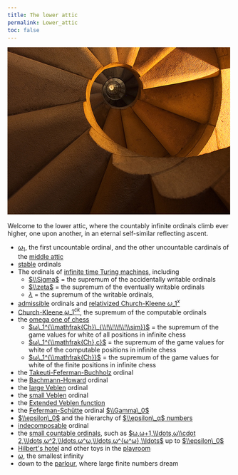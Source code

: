 ```yaml
---
title: The lower attic
permalink: Lower_attic
toc: false
---
```


![Sagrada Spiral photo by David Nikonvscanon](assets/img/SagradaSpiralByDavidNikonvscanon.jpg)


Welcome to the lower attic, where the countably infinite ordinals climb
ever higher, one upon another, in an eternal self-similar reflecting
ascent.

-   <a href="Aleph_one" class="mw-redirect" title="Aleph one">$ω_1$</a>,
    the first uncountable ordinal, and the other uncountable cardinals
    of the [middle
    attic](Middle_attic "Middle attic")
-   [stable](Stable "Stable")
    ordinals
-   The ordinals of [infinite time Turing
    machines](Infinite_time_Turing_machines "Infinite time Turing machines"),
    including
    -   [$\\Sigma$](Infinite_time_Turing_machines#Sigma "Infinite time Turing machines")
        = the supremum of the accidentally writable ordinals
    -   [$\\zeta$](Infinite_time_Turing_machines#zeta "Infinite time Turing machines")
        = the supremum of the eventually writable ordinals
    -   [$λ$](Infinite_time_Turing_machines#lambda "Infinite time Turing machines")
        = the supremum of the writable ordinals,
-   [admissible](Admissible "Admissible")
    ordinals and [relativized Church-Kleene
    $ω\_1^x$](Church-Kleene#relativized_Church-Kleene_ordinal "Church-Kleene")
-   [Church-Kleene
    $ω\_1^{ck}$](Church-Kleene "Church-Kleene"),
    the supremum of the computable ordinals
-   the [omega one of
    chess](Omega_one_chess "Omega one chess")
    -   [$ω\_1^{\\mathfrak{Ch}\_{\\!\\!\\!\\!\\sim}}$](Omega_one_chess "Omega one chess")
        = the supremum of the game values for white of all positions in
        infinite chess
    -   [$ω\_1^{\\mathfrak{Ch},c}$](Omega_one_chess "Omega one chess")
        = the supremum of the game values for white of the computable
        positions in infinite chess
    -   [$ω\_1^{\\mathfrak{Ch}}$](Omega_one_chess "Omega one chess")
        = the supremum of the game values for white of the finite
        positions in infinite chess
-   the
    [Takeuti-Feferman-Buchholz](Buchholz%27s_%CF%88_functions#Takeuti-Feferman-Buchholz_ordinal "Buchholz's ψ functions")
    ordinal
-   the
    [Bachmann-Howard](Madore%27s_%CF%88_function#Bachmann-Howard_ordinal "Madore's ψ function")
    ordinal
-   the [large
    Veblen](Madore%27s_%CF%88_function#Large_Veblen_ordinal "Madore's ψ function")
    ordinal
-   the [small
    Veblen](Madore%27s_%CF%88_function#Small_Veblen_ordinal "Madore's ψ function")
    ordinal
-   the [Extended Veblen
    function](Extended_Veblen_function "Extended Veblen function")
-   the
    [Feferman-Schütte](Feferman-Sch%C3%BCtte "Feferman-Schütte")
    ordinal
    [$\\Gamma\_0$](Feferman-Sch%C3%BCtte "Feferman-Schütte")
-   [$\\epsilon\_0$](Epsilon_naught "Epsilon naught")
    and the hierarchy of [$\\epsilon\_α$
    numbers](Epsilon_naught#epsilon_numbers "Epsilon naught")
-   <a href="Indecomposable" class="mw-redirect" title="Indecomposable">indecomposable</a>
    ordinal
-   the [small countable
    ordinals](Small_countable_ordinals "Small countable ordinals"),
    such as [$ω,ω+1,\\ldots,ω\\cdot
    2,\\ldots,ω^2,\\ldots,ω^ω,\\ldots,ω^{ω^ω},\\ldots$](Small_countable_ordinals "Small countable ordinals")
    up to
    [$\\epsilon\_0$](Epsilon_naught "Epsilon naught")
-   [Hilbert's
    hotel](Playroom#Hilbert.27s_Grand_Hotel "Playroom")
    and other toys in the
    [playroom](Playroom "Playroom")
-   [$ω$](Omega "Omega"),
    the smallest infinity
-   down to the
    [parlour](Parlour "Parlour"),
    where large finite numbers dream


